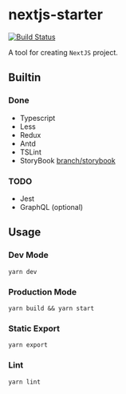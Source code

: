 # nextjs-starter
[![Build Status](https://travis-ci.org/UtoYuri/nextjs-starter.svg?branch=master)](https://travis-ci.org/UtoYuri/nextjs-starter)

A tool for creating `NextJS` project.


## Builtin
### Done
- Typescript
- Less
- Redux
- Antd
- TSLint
- StoryBook [branch/storybook](https://github.com/UtoYuri/nextjs-starter/tree/feature/storybook)
### TODO
- Jest
- GraphQL (optional)

## Usage
### Dev Mode
```
yarn dev
```
### Production Mode
```
yarn build && yarn start
```
### Static Export
```
yarn export
```
### Lint
```
yarn lint
```
